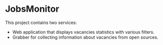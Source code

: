 # JobsMonitor

This project contains two services:
* Web application that displays vacancies statistics with various filters.
* Grabber for collecting information about vacancies from open sources.
